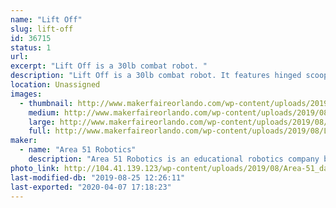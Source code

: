 ```yaml
---
name: "Lift Off"
slug: lift-off
id: 36715
status: 1
url: 
excerpt: "Lift Off is a 30lb combat robot. "
description: "Lift Off is a 30lb combat robot. It features hinged scooplets / dustpan wedge and a lifting arm. "
location: Unassigned
images:
  - thumbnail: http://www.makerfaireorlando.com/wp-content/uploads/2019/08/LiftOff.png
    medium: http://www.makerfaireorlando.com/wp-content/uploads/2019/08/LiftOff.png
    large: http://www.makerfaireorlando.com/wp-content/uploads/2019/08/LiftOff.png
    full: http://www.makerfaireorlando.com/wp-content/uploads/2019/08/LiftOff.png
maker:
  - name: "Area 51 Robotics"
    description: "Area 51 Robotics is an educational robotics company based out of Los Angeles. We develop digital curriculum and work with students, teams and schools."
photo_link: http://104.41.139.123/wp-content/uploads/2019/08/Area-51_dark_240.jpeg
last-modified-db: "2019-08-25 12:26:11"
last-exported: "2020-04-07 17:18:23"
---
```

